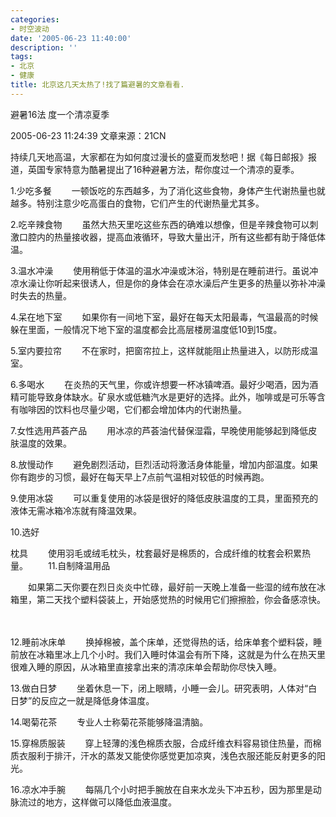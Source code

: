 ```yaml
---
categories:
- 时空波动
date: '2005-06-23 11:40:00'
description: ''
tags:
- 北京
- 健康
title: 北京这几天太热了!找了篇避暑的文章看看.
---
```

避暑16法 度一个清凉夏季 

 2005\-06\-23 11:24:39 文章来源：21CN 　　

 持续几天地高温，大家都在为如何度过漫长的盛夏而发愁吧！据《每日邮报》报道，英国专家特意为酷暑提出了16种避暑方法，帮你度过一个清凉的夏季。 　　

 1\.少吃多餐 　　一顿饭吃的东西越多，为了消化这些食物，身体产生代谢热量也就越多。特别注意少吃高蛋白的食物，它们产生的代谢热量尤其多。 　

 2\.吃辛辣食物 　　虽然大热天里吃这些东西的确难以想像，但是辛辣食物可以刺激口腔内的热量接收器，提高血液循环，导致大量出汗，所有这些都有助于降低体温。 　

 3\.温水冲澡 　　使用稍低于体温的温水冲澡或沐浴，特别是在睡前进行。虽说冲凉水澡让你听起来很诱人，但是你的身体会在凉水澡后产生更多的热量以弥补冲澡时失去的热量。 　　

 4\.呆在地下室 　　如果你有一间地下室，最好在每天太阳最毒，气温最高的时候躲在里面，一般情况下地下室的温度都会比高层楼房温度低10到15度。 　　

 5\.室内要拉帘 　　不在家时，把窗帘拉上，这样就能阻止热量进入，以防形成温室。 　　

 6\.多喝水 　　在炎热的天气里，你或许想要一杯冰镇啤酒。最好少喝酒，因为酒精可能导致身体缺水。矿泉水或低糖汽水是更好的选择。此外，咖啡或是可乐等含有咖啡因的饮料也尽量少喝，它们都会增加体内的代谢热量。 　　

 7\.女性选用芦荟产品 　　用冰凉的芦荟油代替保湿霜，早晚使用能够起到降低皮肤温度的效果。 　　  




8\.放慢动作 　　避免剧烈活动，巨烈活动将激活身体能量，增加内部温度。如果你有跑步的习惯，最好在每天早上7点前气温相对较低的时候再跑。 　　


9\.使用冰袋 　　可以重复使用的冰袋是很好的降低皮肤温度的工具，里面预充的液体无需冰箱冷冻就有降温效果。 　　

 10\.选好

枕具 　　使用羽毛或绒毛枕头，枕套最好是棉质的，合成纤维的枕套会积累热量。 　　11\.自制降温用品

　　如果第二天你要在烈日炎炎中忙碌，最好前一天晚上准备一些湿的绒布放在冰箱里，第二天找个塑料袋装上，开始感觉热的时候用它们擦擦脸，你会备感凉快。

　　

 12\.睡前冰床单 　　换掉棉被，盖个床单，还觉得热的话，给床单套个塑料袋，睡前放在冰箱里冰上几个小时。我们入睡时体温会有所下降，这就是为什么在热天里很难入睡的原因，从冰箱里直接拿出来的清凉床单会帮助你尽快入睡。 　　

 13\.做白日梦 　　坐着休息一下，闭上眼睛，小睡一会儿。研究表明，人体对“白日梦”的反应之一就是降低身体温度。 　　

 14\.喝菊花茶 　　专业人士称菊花茶能够降温清脑。 　　

 15\.穿棉质服装 　　穿上轻薄的浅色棉质衣服，合成纤维衣料容易锁住热量，而棉质衣服利于排汗，汗水的蒸发又能使你感觉更加凉爽，浅色衣服还能反射更多的阳光。 　　

 16\.凉水冲手腕 　　每隔几个小时把手腕放在自来水龙头下冲五秒，因为那里是动脉流过的地方，这样做可以降低血液温度。

